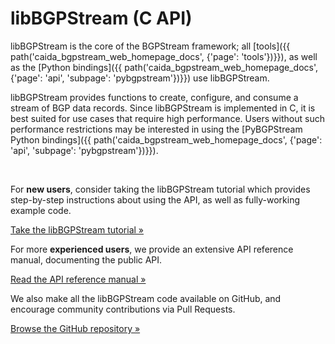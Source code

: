 libBGPStream (C API)
====================

libBGPStream is the core of the BGPStream framework; all
[tools]({{ path('caida_bgpstream_web_homepage_docs', {'page': 'tools'})}}),
as well as the
[Python bindings]({{ path('caida_bgpstream_web_homepage_docs', {'page': 'api', 'subpage': 'pybgpstream'})}})
use libBGPStream.

libBGPStream provides functions to create, configure, and consume a stream of
BGP data records. Since libBGPStream is implemented in C, it is best suited for
use cases that require high performance. Users without such performance
restrictions may be interested in using the
[PyBGPStream Python bindings]({{ path('caida_bgpstream_web_homepage_docs', {'page': 'api', 'subpage': 'pybgpstream'})}}).

<br>
<div class="row">
<div class="col-md-4">
<p>
For <b>new users</b>, consider taking the libBGPStream tutorial which provides
step-by-step instructions about using the API, as well as fully-working example
code.
</p>
<a href="{{ path('caida_bgpstream_web_homepage_docs', {'page': 'tutorials', 'subpage': 'libbgpstream'})}}"
    class="btn btn-primary btn-md">
    Take the libBGPStream tutorial &raquo;
</a>
</div>
<div class="col-md-4">
<p>
For more <b>experienced users</b>, we provide an extensive API reference manual,
documenting the public API.
</p>
<a href="{{ path('caida_bgpstream_web_homepage_docs_api', {'project': 'libbgpstream', 'file': 'bgpstream.h.html'})}}"
    class="btn btn-primary btn-md">
    Read the API reference manual &raquo;
</a>
</div>
<div class="col-md-4">
<p>
We also make all the libBGPStream code available on GitHub, and encourage
community contributions via Pull Requests.
</p>
<a href="https://github.com/caida/bgpstream" target="_blank"
    class="btn btn-primary btn-md">
    Browse the GitHub repository &raquo;
</a>
</div>
</div>
